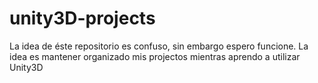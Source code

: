# unity3D-projects
La idea de éste repositorio es confuso, sin embargo espero funcione. La idea es mantener organizado mis projectos mientras aprendo a utilizar Unity3D
